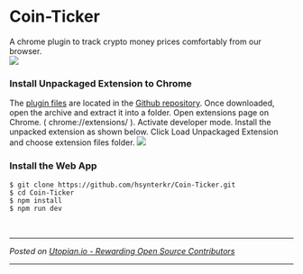 # Coin-Ticker
A chrome plugin to track crypto money prices comfortably from our browser.  
![](https://i.hizliresim.com/Oo2Og0.png)

### Install Unpackaged Extension to Chrome
The [plugin files](https://github.com/hsynterkr/Coin-Ticker/raw/master/Extension%20Files.zip) are located in the [Github repository](https://github.com/hsynterkr/Coin-Ticker). Once downloaded, open the archive and extract it into a folder.  Open extensions page on Chrome. ( chrome://extensions/ ). Activate developer mode. 
Install the unpacked extension as shown below. Click Load Unpackaged Extension and choose extension files folder.
![](https://developer.chrome.com/static/images/app_codelab/load-unpacked-extensions.gif) 

### Install the Web App 
```
$ git clone https://github.com/hsynterkr/Coin-Ticker.git
$ cd Coin-Ticker
$ npm install
$ npm run dev
```

<br /><hr/><em>Posted on <a href="https://utopian.io/utopian-io/@hsynterkr/coin-ticker-chrome-extension-released-download-now">Utopian.io -  Rewarding Open Source Contributors</a></em><hr/>
